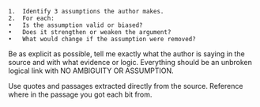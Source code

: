 
	1.	Identify 3 assumptions the author makes.
	2.	For each:
	•	Is the assumption valid or biased?
	•	Does it strengthen or weaken the argument?
	•	What would change if the assumption were removed?

Be as explicit as possible, tell me exactly what the author is saying in the source and with what evidence or logic. Everything should be an unbroken logical link with NO AMBIGUITY OR ASSUMPTION.

Use quotes and passages extracted directly from the source. Reference where in the passage you got each bit from.


